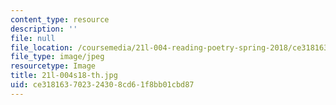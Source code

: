 ```yaml
---
content_type: resource
description: ''
file: null
file_location: /coursemedia/21l-004-reading-poetry-spring-2018/ce318163702324308cd61f8bb01cbd87_21l-004s18-th.jpg
file_type: image/jpeg
resourcetype: Image
title: 21l-004s18-th.jpg
uid: ce318163-7023-2430-8cd6-1f8bb01cbd87
---
```

